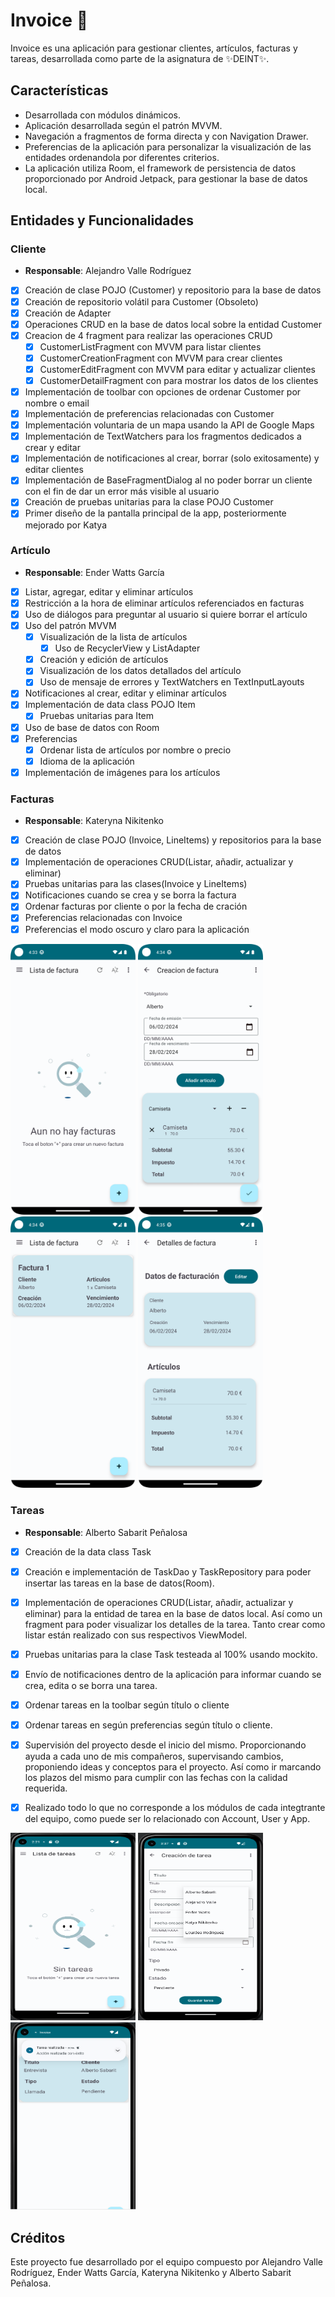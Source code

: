 # Invoice 🧾

Invoice es una aplicación para gestionar clientes, artículos, facturas y tareas, desarrollada como
parte de la asignatura de ✨DEINT✨.

## Características

- Desarrollada con módulos dinámicos.
- Aplicación desarrollada según el patrón MVVM.
- Navegación a fragmentos de forma directa y con Navigation Drawer.
- Preferencias de la aplicación para personalizar la visualización de las entidades ordenandola por
  diferentes criterios.
- La aplicación utiliza Room, el framework de persistencia de datos proporcionado por Android
  Jetpack, para gestionar la base de datos local.

## Entidades y Funcionalidades

### Cliente

- **Responsable**: Alejandro Valle Rodríguez
- [x] Creación de clase POJO (Customer) y repositorio para la base de datos
- [x] Creación de repositorio volátil para Customer (Obsoleto)
- [x] Creación de Adapter
- [x] Operaciones CRUD en la base de datos local sobre la entidad Customer
- [x] Creacion de 4 fragment para realizar las operaciones CRUD
    - [x] CustomerListFragment con MVVM para listar clientes
    - [x] CustomerCreationFragment con MVVM para crear clientes
    - [x] CustomerEditFragment con MVVM para editar y actualizar clientes
    - [x] CustomerDetailFragment con para mostrar los datos de los clientes
- [x] Implementación de toolbar con opciones de ordenar Customer por nombre o email
- [x] Implementación de preferencias relacionadas con Customer
- [x] Implementación voluntaria de un mapa usando la API de Google Maps
- [x] Implementación de TextWatchers para los fragmentos dedicados a crear y editar
- [x] Implementación de notificaciones al crear, borrar (solo exitosamente) y editar clientes
- [x] Implementación de BaseFragmentDialog al no poder borrar un cliente con el fin de dar un error
  más visible al usuario
- [x] Creación de pruebas unitarias para la clase POJO Customer
- [x] Primer diseño de la pantalla principal de la app, posteriormente mejorado por Katya

### Artículo

- **Responsable**: Ender Watts García
- [x] Listar, agregar, editar y eliminar artículos
- [x] Restricción a la hora de eliminar artículos referenciados en facturas
- [x] Uso de diálogos para preguntar al usuario si quiere borrar el artículo
- [x] Uso del patrón MVVM
    - [x] Visualización de la lista de artículos
        - [x] Uso de RecyclerView y ListAdapter
    - [x] Creación y edición de artículos
    - [x] Visualización de los datos detallados del artículo
    - [x] Uso de mensaje de errores y TextWatchers en TextInputLayouts
- [x] Notificaciones al crear, editar y eliminar artículos
- [x] Implementación de data class POJO Item
    - [x] Pruebas unitarias para Item
- [x] Uso de base de datos con Room
- [x] Preferencias
    - [x] Ordenar lista de artículos por nombre o precio
    - [x] Idioma de la aplicación
- [x] Implementación de imágenes para los artículos

### Facturas

- **Responsable**: Kateryna Nikitenko
- [x] Creación de clase POJO (Invoice, LineItems) y repositorios para la base de datos
- [x] Implementación de operaciones CRUD(Listar, añadir, actualizar y eliminar)
- [x] Pruebas unitarias para las clases(Invoice y LineItems)
- [x] Notificaciones cuando se crea y se borra la factura
- [x] Ordenar facturas por cliente o por la fecha de cración
- [x] Preferencias relacionadas con Invoice
- [x] Preferencias el modo oscuro y claro para la aplicación

<div style="flex">
  <img src="invoice1.png" width="200">
  <img src="inovice2.png" width="200" >
  <img src="invoice3.png" width="200" >
  <img src="invoice4.png" width="200" >
</div>

### Tareas

- **Responsable**: Alberto Sabarit Peñalosa

- [x] Creación de la data class Task
- [x] Creación e implementación de TaskDao y TaskRepository para poder insertar las tareas en la base de datos(Room).
- [x] Implementación de operaciones CRUD(Listar, añadir, actualizar y eliminar) para la entidad de
  tarea en la base de datos local. Así como un fragment para poder visualizar los detalles de la tarea. Tanto crear como listar están realizado con sus respectivos ViewModel.
- [x] Pruebas unitarias para la clase Task testeada al 100% usando mockito.
- [x] Envío de notificaciones dentro de la aplicación para informar cuando se crea, edita o se borra una tarea.
- [x] Ordenar tareas en la toolbar según título o cliente
- [x] Ordenar tareas en según preferencias según título o cliente.

- [x] Supervisión del proyecto desde el inicio del mismo. Proporcionando ayuda a cada uno de mis compañeros, supervisando cambios, proponiendo ideas y conceptos para el proyecto. Así como ir marcando los plazos del mismo para cumplir con las fechas con la calidad requerida.
- [x] Realizado todo lo que no corresponde a los módulos de cada integtrante del equipo, como puede ser lo relacionado con Account, User y App.

<div style="flex">
  <img src="Tasknolist.PNG" width="200" height ="300">
  <img src="creartarea.PNG" width="200" height ="300">
  <img src="tarearealizada.PNG" width="200" height ="300">
</div>

## Créditos

Este proyecto fue desarrollado por el equipo compuesto por Alejandro Valle Rodríguez, Ender Watts
García, Kateryna Nikitenko y Alberto Sabarit Peñalosa.



